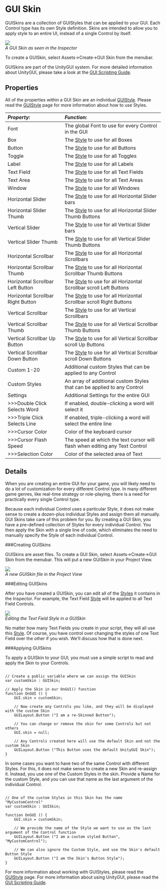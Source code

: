 GUI Skin
========


<span class=keyword>GUISkins</span> are a collection of <span class=keyword>GUIStyles</span> that can be applied to your GUI.  Each <span class=keyword>Control</span> type has its own Style definition.  Skins are intended to allow you to apply style to an entire UI, instead of a single Control by itself.


![](http://docwiki.hq.unity3d.com/uploads/Main/Inspector-GUISkin.png)  
_A GUI Skin as seen in the <span class=keyword>Inspector</span>_

To create a GUISkin, select <span class=menu>Assets->Create->GUI Skin</span> from the menubar.

GUISkins are part of the <span class=keyword>UnityGUI</span> system.  For more detailed information about UnityGUI, please take a look at the [GUI Scripting Guide](GUIScriptingGuide.md).


Properties
----------


All of the properties within a GUI Skin are an individual [GUIStyle](class-GUIStyle.md).  Please read the [GUIStyle](class-GUIStyle.md) page for more information about how to use Styles.


|**_Property:_** |**_Function:_** |
|:---|:---|
|<span class=component>Font</span> |The global Font to use for every Control in the GUI |
|<span class=component>Box</span> |The [Style](class-GUIStyle.md) to use for all Boxes |
|<span class=component>Button</span> |The [Style](class-GUIStyle.md) to use for all Buttons |
|<span class=component>Toggle</span> |The [Style](class-GUIStyle.md) to use for all Toggles |
|<span class=component>Label</span> |The [Style](class-GUIStyle.md) to use for all Labels |
|<span class=component>Text Field</span> |The [Style](class-GUIStyle.md) to use for all Text Fields |
|<span class=component>Text Area</span> |The [Style](class-GUIStyle.md) to use for all Text Areas |
|<span class=component>Window</span> |The [Style](class-GUIStyle.md) to use for all Windows |
|<span class=component>Horizontal Slider</span> |The [Style](class-GUIStyle.md) to use for all Horizontal Slider bars |
|<span class=component>Horizontal Slider Thumb</span> |The [Style](class-GUIStyle.md) to use for all Horizontal Slider Thumb Buttons |
|<span class=component>Vertical Slider</span> |The [Style](class-GUIStyle.md) to use for all Vertical Slider bars |
|<span class=component>Vertical Slider Thumb</span> |The [Style](class-GUIStyle.md) to use for all Vertical Slider Thumb Buttons |
|<span class=component>Horizontal Scrollbar</span> |The [Style](class-GUIStyle.md) to use for all Horizontal Scrollbars |
|<span class=component>Horizontal Scrollbar Thumb</span> |The [Style](class-GUIStyle.md) to use for all Horizontal Scrollbar Thumb Buttons |
|<span class=component>Horizontal Scrollbar Left Button</span> |The [Style](class-GUIStyle.md) to use for all Horizontal Scrollbar scroll Left Buttons |
|<span class=component>Horizontal Scrollbar Right Button</span> |The [Style](class-GUIStyle.md) to use for all Horizontal Scrollbar scroll Right Buttons |
|<span class=component>Vertical Scrollbar</span> |The [Style](class-GUIStyle.md) to use for all Vertical Scrollbars |
|<span class=component>Vertical Scrollbar Thumb</span> |The [Style](class-GUIStyle.md) to use for all Vertical Scrollbar Thumb Buttons |
|<span class=component>Vertical Scrollbar Up Button</span> |The [Style](class-GUIStyle.md) to use for all Vertical Scrollbar scroll Up Buttons |
|<span class=component>Vertical Scrollbar Down Button</span> |The [Style](class-GUIStyle.md) to use for all Vertical Scrollbar scroll Down Buttons |
|<span class=component>Custom 1-20</span> |Additional custom Styles that can be applied to any Control |
|<span class=component>Custom Styles</span> |An array of additional custom Styles that can be applied to any Control |
|<span class=component>Settings</span> |Additional Settings for the entire GUI |
|>>><span class=component>Double Click Selects Word</span> |If enabled, double-clicking a word will select it |
|>>><span class=component>Triple Click Selects Line</span> |If enabled, triple-clicking a word will select the entire line |
|>>><span class=component>Cursor Color</span> |Color of the keyboard cursor |
|>>><span class=component>Cursor Flash Speed</span> |The speed at which the text cursor will flash when editing any Text Control |
|>>><span class=component>Selection Color</span> |Color of the selected area of Text |


Details
-------


When you are creating an entire GUI for your game, you will likely need to do a lot of customization for every different Control type.  In many different game genres, like real-time strategy or role-playing, there is a need for practically every single Control type.

Because each individual Control uses a particular Style, it does not make sense to create a dozen-plus individual Styles and assign them all manually.  GUI Skins take care of this problem for you.  By creating a GUI Skin, you have a pre-defined collection of Styles for every individual Control.  You then apply the Skin with a single line of code, which eliminates the need to manually specify the Style of each individual Control.


###Creating GUISkins

GUISkins are asset files.  To create a GUI Skin, select <span class=menu>Assets->Create->GUI Skin</span> from the menubar.  This will put a new GUISkin in your <span class=keyword>Project View</span>.


![](http://docwiki.hq.unity3d.com/uploads/Main/GUISkin-ProjectView.png)  
_A new GUISkin file in the Project View_


###Editing GUISkins

After you have created a GUISkin, you can edit all of the [Styles](class-GUIStyle.md) it contains in the Inspector.  For example, the <span class=component>Text Field</span> [Style](class-GUIStyle.md) will be applied to all Text Field Controls.


![](http://docwiki.hq.unity3d.com/uploads/Main/GUISkin-EditingTextField.png)  
_Editing the Text Field Style in a GUISkin_

No matter how many Text Fields you create in your script, they will all use this [Style](class-GUIStyle.md).  Of course, you have control over changing the styles of one Text Field over the other if you wish.  We'll discuss how that is done next.


###Applying GUISkins

To apply a GUISkin to your GUI, you must use a simple script to read and apply the Skin to your Controls.

````

// Create a public variable where we can assign the GUISkin
var customSkin : GUISkin;

// Apply the Skin in our OnGUI() function
function OnGUI () {
	GUI.skin = customSkin;

	// Now create any Controls you like, and they will be displayed with the custom Skin
	GUILayout.Button ("I am a re-Skinned Button");

	// You can change or remove the skin for some Controls but not others
	GUI.skin = null;

	// Any Controls created here will use the default Skin and not the custom Skin
	GUILayout.Button ("This Button uses the default UnityGUI Skin");
}

````

In some cases you want to have two of the same Control with different Styles.  For this, it does not make sense to create a new Skin and re-assign it.  Instead, you use one of the <span class=component>Custom</span> Styles in the skin.  Provide a <span class=component>Name</span> for the custom Style, and you can use that name as the last argument of the individual Control.

````

// One of the custom Styles in this Skin has the name "MyCustomControl"
var customSkin : GUISkin;

function OnGUI () {
	GUI.skin = customSkin;

	// We provide the name of the Style we want to use as the last argument of the Control function
	GUILayout.Button ("I am a custom styled Button", "MyCustomControl");

	// We can also ignore the Custom Style, and use the Skin's default Button Style
	GUILayout.Button ("I am the Skin's Button Style");
}

````

For more information about working with GUIStyles, please read the [GUIStyle](class-GUIStyle.md) page.  For more information about using UnityGUI, please read the [GUI Scripting Guide](GUIScriptingGuide.md).
